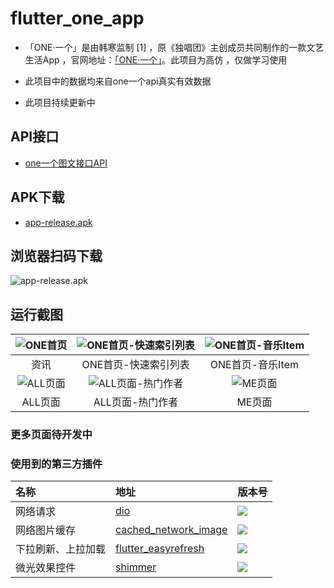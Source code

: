 # flutter_one_app

- 「ONE·一个」是由韩寒监制 [1]  ，原《独唱团》主创成员共同制作的一款文艺生活App ，官网地址：[「ONE·一个」](http://wufazhuce.com/)。此项目为高仿 ，仅做学习使用

-  此项目中的数据均来自one一个api真实有效数据

-  此项目持续更新中


## API接口

- [one一个图文接口API]([http://www.limuyang.cc/one-api-collect/#/?id=one%c2%b7%e4%b8%80%e4%b8%aa](http://www.limuyang.cc/one-api-collect/#/?id=one·一个))

## APK下载
- [app-release.apk](https://github.com/joudev/flutter-one-app/raw/master/apk/app-release.apk)
## 浏览器扫码下载
![app-release.apk](https://github.com/joudev/flutter-one-app/blob/master/screenshots/qrcode.png)

## 运行截图

| ![ONE首页](https://github.com/joudev/flutter-one-app/blob/master/screenshots/Snipaste_2019-10-11_10-41-58.png) | ![ONE首页-快速索引列表](https://github.com/joudev/flutter-one-app/blob/master/screenshots/Snipaste_2019-10-11_10-42-05.png) | ![ONE首页-音乐Item](https://github.com/joudev/flutter-one-app/blob/master/screenshots/Snipaste_2019-10-11_10-42-16.png) |
| :----------------------------------------------------------: | :----------------------------------------------------------: | :----------------------------------------------------------: |
|                             资讯                             |                     ONE首页-快速索引列表                     |                       ONE首页-音乐Item                       |
| ![ALL页面](https://github.com/joudev/flutter-one-app/blob/master/screenshots/Snipaste_2019-10-11_10-42-26.png) | ![ALL页面-热门作者](https://github.com/joudev/flutter-one-app/blob/master/screenshots/Snipaste_2019-10-11_10-42-32.png) | ![ME页面](https://github.com/joudev/flutter-one-app/blob/master/screenshots/Snipaste_2019-10-12_00-53-55.png) |
|                           ALL页面                            |                       ALL页面-热门作者                       |                            ME页面                            |

### 更多页面待开发中



### 使用到的第三方插件


| 名称               | 地址                                                         | 版本号                                                     |
| :----------------- | :----------------------------------------------------------- | :--------------------------------------------------------- |
| 网络请求           | [dio](https://pub.dartlang.org/packages/dio)                 | ![](https://img.shields.io/pub/v/dio.svg)                  |
| 网络图片缓存       | [cached_network_image](https://pub.dev/packages/cached_network_image) | ![](https://img.shields.io/pub/v/cached_network_image.svg) |
| 下拉刷新、上拉加载 | [flutter_easyrefresh](https://pub.dev/packages/flutter_easyrefresh) | ![](https://img.shields.io/pub/v/flutter_easyrefresh.svg)  |
| 微光效果控件       | [shimmer](https://pub.dev/packages/shimmer)                  | ![](https://img.shields.io/pub/v/shimmer.svg)              |

